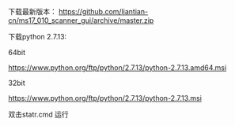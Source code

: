 下载最新版本：
https://github.com/liantian-cn/ms17_010_scanner_gui/archive/master.zip

下载python 2.7.13:

64bit

https://www.python.org/ftp/python/2.7.13/python-2.7.13.amd64.msi

32bit

https://www.python.org/ftp/python/2.7.13/python-2.7.13.msi

双击statr.cmd 运行


